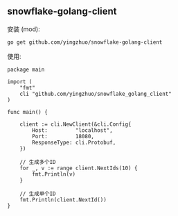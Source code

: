 ## snowflake-golang-client

安装 (mod):

```bash
go get github.com/yingzhuo/snowflake-golang-client
```

使用:

```golang
package main

import (
	"fmt"
	cli "github.com/yingzhuo/snowflake_golang_client"
)

func main() {

	client := cli.NewClient(&cli.Config{
		Host:         "localhost",
		Port:         18080,
		ResponseType: cli.Protobuf,
	})

	// 生成多个ID
	for _, v := range client.NextIds(10) {
		fmt.Println(v)
	}

	// 生成单个ID
	fmt.Println(client.NextId())
}
```
